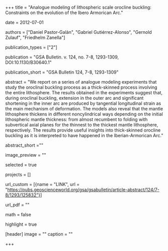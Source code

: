 +++ 
title = "Analogue modeling of lithospheric scale orocline buckling: Constraints on the evolution of the Ibero Armorican Arc."

date = 2012-07-01

authors = ["Daniel Pastor-Galán", "Gabriel Gutiérrez-Alonso", "Gernold Zulauf",  "Friedhelm Zanella"]

publication_types = ["2"]

publication = "GSA Bulletin. v. 124, no. 7-8, 1293-1309, DOI:10.1130/B30640.1"

publication_short = "GSA Bulletin 124, 7-8, 1293-1309"

abstract = "We report on a series of analogue modeling experiments that study the oroclinal buckling process as a thick-skinned process involving the entire lithosphere. The results obtained in the experiments suggest that, during oroclinal buckling, extension in the outer arc and significant shortening in the inner arc are produced by tangential longitudinal strain as the main mechanism of deformation. The models also reveal that the mantle lithosphere thickens in different noncylindrical ways depending on the initial lithospheric mantle thickness: from almost recumbent to folding with subvertical axial planes for the thinnest to the thickest mantle lithosphere, respectively. The results provide useful insights into thick-skinned orocline buckling as it is interpreted to have happened in the Iberian-Armorican Arc."

abstract_short =""

image_preview = ""

selected = true

projects = []

url_custom = [{name = "LINK", url = "https://pubs.geoscienceworld.org/gsa/gsabulletin/article-abstract/124/7-8/1293/125832"}]

url_pdf = ""

math = false

highlight = true

[header]
image = ""
caption = ""

+++
